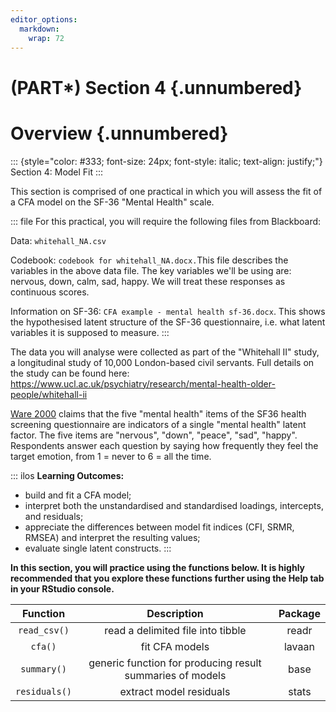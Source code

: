 ```yaml
---
editor_options:
  markdown:
    wrap: 72
---
```


# (PART\*) Section 4 {.unnumbered}

# Overview {.unnumbered}

::: {style="color: #333; font-size: 24px; font-style: italic; text-align: justify;"}
Section 4: Model Fit
:::

This section is comprised of one practical in which you will assess the
fit of a CFA model on the SF-36 "Mental Health" scale.

::: file
For this practical, you will require the following files from
Blackboard:

Data: `whitehall_NA.csv`

Codebook: `codebook for whitehall_NA.docx.`This file describes the
variables in the above data file. The key variables we'll be using are:
nervous, down, calm, sad, happy. We will treat these responses as
continuous scores.

Information on SF-36: `CFA example - mental health sf-36.docx`. This
shows the hypothesised latent structure of the SF-36 questionnaire, i.e.
what latent variables it is supposed to measure.
:::

The data you will analyse were collected as part of the "Whitehall II"
study, a longitudinal study of 10,000 London-based civil servants. Full
details on the study can be found here:
<https://www.ucl.ac.uk/psychiatry/research/mental-health-older-people/whitehall-ii>

[Ware
2000](https://journals.lww.com/spinejournal/citation/2000/12150/sf_36_health_survey_update.8.aspx)
claims that the five "mental health" items of the SF36 health screening
questionnaire are indicators of a single "mental health" latent factor.
The five items are "nervous", "down", "peace", "sad", "happy".
Respondents answer each question by saying how frequently they feel the
target emotion, from 1 = never to 6 = all the time.

::: ilos
**Learning Outcomes:**

-   build and fit a CFA model;
-   interpret both the unstandardised and standardised loadings,
    intercepts, and residuals;
-   appreciate the differences between model fit indices (CFI, SRMR,
    RMSEA) and interpret the resulting values;
-   evaluate single latent constructs.
:::

**In this section, you will practice using the functions below. It is
highly recommended that you explore these functions further using the
Help tab in your RStudio console.**

|   Function    |                        Description                        | Package |
|:---------------:|:------------------------------------:|:---------------:|
| `read_csv()`  |             read a delimited file into tibble             |  readr  |
|    `cfa()`    |                      fit CFA models                       | lavaan  |
|  `summary()`  | generic function for producing result summaries of models |  base   |
| `residuals()` |                  extract model residuals                  |  stats  |
